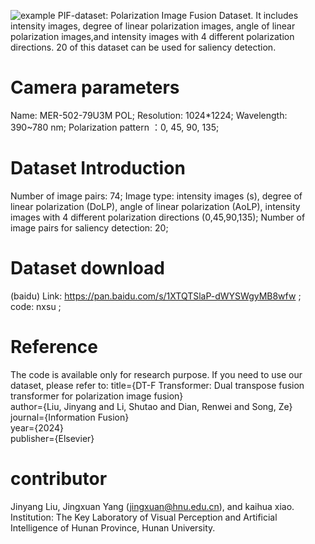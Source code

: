 ![example](https://github.com/1318133/PIF-dataset/assets/144504927/1e7fece6-4f2f-4c84-a4c3-1e7d224c1e81)
PIF-dataset: Polarization Image Fusion Dataset. It includes intensity images, degree of linear polarization images, angle of linear polarization images,and intensity images with 4 different polarization directions.
20 of this dataset can be used for saliency detection.
# Camera parameters
Name: MER-502-79U3M POL;
Resolution: 1024*1224;
Wavelength: 390~780 nm;
Polarization pattern ：0, 45, 90, 135;

# Dataset Introduction
Number of image pairs: 74;
Image type: intensity images (s), degree of linear polarization (DoLP), angle of linear polarization (AoLP), intensity images with 4 different polarization directions (0,45,90,135);
Number of image pairs for saliency detection: 20;

# Dataset download
(baidu)  Link: https://pan.baidu.com/s/1XTQTSlaP-dWYSWgyMB8wfw  ;
         code: nxsu ;

# Reference
The code is available only for research purpose. If you need to use our dataset, please refer to:
title={DT-F Transformer: Dual transpose fusion transformer for polarization image fusion}  
author={Liu, Jinyang and Li, Shutao and Dian, Renwei and Song, Ze}  
journal={Information Fusion}  
year={2024}  
publisher={Elsevier}  

# contributor 
Jinyang Liu, Jingxuan Yang (jingxuan@hnu.edu.cn), and kaihua xiao. Institution: The Key Laboratory of Visual Perception and Artificial Intelligence of Hunan Province, Hunan University.

